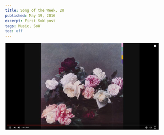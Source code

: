 ```yaml
---
title: Song of the Week, 20
published: May 19, 2016
excerpt: First SoW post
tags: Music, SoW
toc: off
---
```


[![Leave Me ALone](../images/videos/youtube-leave_me_alone.jpg)](https://youtu.be/JEJpmDUMKco "Leave Me Alone")
